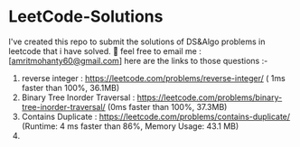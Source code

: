 # LeetCode-Solutions
I've created this repo to submit the solutions of DS&amp;Algo problems in leetcode that i have solved.
📧 feel free to email me : [amritmohanty60@gmail.com]
here are the links to those questions :-
1. reverse integer : https://leetcode.com/problems/reverse-integer/ ( 1ms faster than 100%, 36.1MB)
2. Binary Tree Inorder Traversal : https://leetcode.com/problems/binary-tree-inorder-traversal/ (0ms faster than 100%, 37.3MB)
3. Contains Duplicate : https://leetcode.com/problems/contains-duplicate/ (Runtime: 4 ms faster than 86%, Memory Usage: 43.1 MB)
4. 
